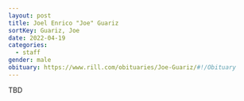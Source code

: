 ```yaml
---
layout: post
title: Joel Enrico "Joe" Guariz
sortKey: Guariz, Joe
date: 2022-04-19
categories:
  - staff
gender: male
obituary: https://www.rill.com/obituaries/Joe-Guariz/#!/Obituary
---
```

TBD